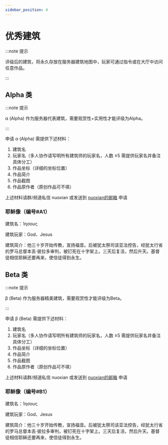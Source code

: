 ```yaml
---
sidebar_position: 4
---
```


# 优秀建筑

:::note 提示

评级后的建筑，将永久存放在服务器建筑地图中，玩家可通过指令或在大厅中访问任意作品。

:::

## Alpha 类

:::note 提示

α (Alpha) 作为服务器代表建筑，需要观赏性+实用性才能评级为Alpha。

:::

申请 α (Alpha) 需提供下述材料：

1. 建筑名
2. 玩家名（多人协作请写明所有建筑师的玩家名，人数 ≥5 需提供玩家名并备注具体分工）
3. 作品坐标（详细的坐标位置）
4. 作品简介
5. 作品截图
6. 作品原作者（原创作品可不填）

上述材料请群/频道私信 nuoxian 或发送到 [nuoxian的邮箱](mailto:nuo_xian@qq.com) 申请

### 耶稣像（编号#A1）

建筑名：Ίησους

建筑玩家：God、Jesus

建筑简介：他三十岁开始传教，宣扬福音。后被犹太祭司该亚法控告，经犹太行省的罗马总督本丢·彼拉多审判，被钉死在十字架上。三天后复活，然后升天。基督徒相信耶稣还要再来，使信徒得到永生。

## Beta 类

:::note 提示

β (Beta) 作为服务器精美建筑，需要观赏性才能评级为Beta。

:::

申请 β (Beta) 需提供下述材料：

1. 建筑名
2. 玩家名（多人协作请写明所有建筑师的玩家名，人数 ≥5 需提供玩家名并备注具体分工）
3. 作品坐标（详细的坐标位置）
4. 作品简介
5. 作品截图
6. 作品原作者（原创作品可不填）

上述材料请群/频道私信 nuoxian 或发送到 [nuoxian的邮箱](mailto:nuo_xian@qq.com) 申请

### 耶稣像（编号#B1）

建筑名：Ίησους

建筑玩家：God、Jesus

建筑简介：他三十岁开始传教，宣扬福音。后被犹太祭司该亚法控告，经犹太行省的罗马总督本丢·彼拉多审判，被钉死在十字架上。三天后复活，然后升天。基督徒相信耶稣还要再来，使信徒得到永生。